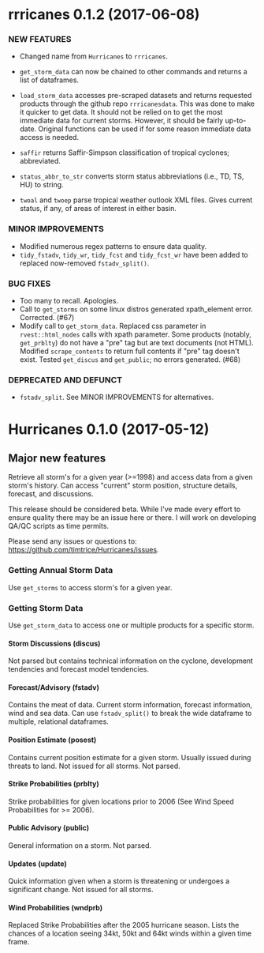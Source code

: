 rrricanes 0.1.2 (2017-06-08)
============================

### NEW FEATURES

* Changed name from `Hurricanes` to `rrricanes`.

* `get_storm_data` can now be chained to other commands and returns a list of dataframes.

* `load_storm_data` accesses pre-scraped datasets and returns requested products through the github repo `rrricanesdata`. This was done to make it quicker to get data. It should not be relied on to get the most immediate data for current storms. However, it should be fairly up-to-date. Original functions can be used if for some reason immediate data access is needed.

* `saffir` returns Saffir-Simpson classification of tropical cyclones; abbreviated.

* `status_abbr_to_str` converts storm status abbreviations (i.e., TD, TS, HU) to string.

* `twoal` and `twoep` parse tropical weather outlook XML files. Gives current status, if any, of areas of interest in either basin.

### MINOR IMPROVEMENTS

* Modified numerous regex patterns to ensure data quality.
* `tidy_fstadv`, `tidy_wr`, `tidy_fcst` and `tidy_fcst_wr` have been added to replaced now-removed `fstadv_split()`.

### BUG FIXES

* Too many to recall. Apologies. 
* Call to `get_storms` on some linux distros generated xpath_element error. Corrected. (#67)
* Modify call to `get_storm_data`. Replaced css parameter in `rvest::html_nodes` calls with xpath parameter. Some products (notably, `get_prblty`) do not have a "pre" tag but are text documents (not HTML). Modified `scrape_contents` to return full contents if "pre" tag doesn't exist. Tested `get_discus` and `get_public`; no errors generated. (#68)

### DEPRECATED AND DEFUNCT

* `fstadv_split`. See MINOR IMPROVEMENTS for alternatives.

Hurricanes 0.1.0 (2017-05-12)
================

## Major new features

Retrieve all storm's for a given year (>=1998) and access data from a given storm's history. Can access "current" storm position, structure details, forecast, and discussions.

This release should be considered beta. While I've made every effort to ensure quality there may be an issue here or there. I will work on developing QA/QC scripts as time permits.

Please send any issues or questions to: https://github.com/timtrice/Hurricanes/issues.

### Getting Annual Storm Data

Use `get_storms` to access storm's for a given year.

### Getting Storm Data

Use `get_storm_data` to access one or multiple products for a specific storm.

#### Storm Discussions (discus)

Not parsed but contains technical information on the cyclone, development tendencies and forecast model tendencies.

#### Forecast/Advisory (fstadv)

Contains the meat of data. Current storm information, forecast information, wind and sea data. Can use `fstadv_split()` to break the wide dataframe to multiple, relational dataframes.

#### Position Estimate (posest)

Contains current position estimate for a given storm. Usually issued during threats to land. Not issued for all storms. Not parsed. 

#### Strike Probabilities (prblty)

Strike probabilities for given locations prior to 2006 (See Wind Speed Probabilities for >= 2006). 

#### Public Advisory (public)

General information on a storm. Not parsed.

#### Updates (update)

Quick information given when a storm is threatening or undergoes a significant change. Not issued for all storms.

#### Wind Probabilities (wndprb)

Replaced Strike Probabilities after the 2005 hurricane season. Lists the chances of a location seeing 34kt, 50kt and 64kt winds within a given time frame.
